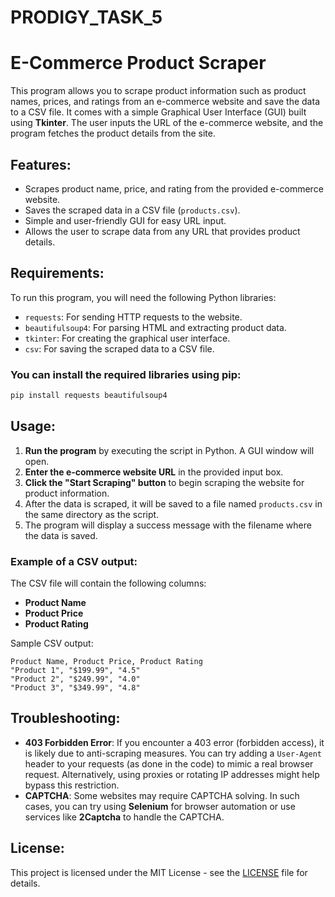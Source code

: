 # PRODIGY_TASK_5

# E-Commerce Product Scraper

This program allows you to scrape product information such as product names, prices, and ratings from an e-commerce website and save the data to a CSV file. It comes with a simple Graphical User Interface (GUI) built using **Tkinter**. The user inputs the URL of the e-commerce website, and the program fetches the product details from the site.

## Features:
- Scrapes product name, price, and rating from the provided e-commerce website.
- Saves the scraped data in a CSV file (`products.csv`).
- Simple and user-friendly GUI for easy URL input.
- Allows the user to scrape data from any URL that provides product details.

## Requirements:
To run this program, you will need the following Python libraries:
- `requests`: For sending HTTP requests to the website.
- `beautifulsoup4`: For parsing HTML and extracting product data.
- `tkinter`: For creating the graphical user interface.
- `csv`: For saving the scraped data to a CSV file.

### You can install the required libraries using pip:
```bash
pip install requests beautifulsoup4
```

## Usage:
1. **Run the program** by executing the script in Python. A GUI window will open.
2. **Enter the e-commerce website URL** in the provided input box.
3. **Click the "Start Scraping" button** to begin scraping the website for product information.
4. After the data is scraped, it will be saved to a file named `products.csv` in the same directory as the script.
5. The program will display a success message with the filename where the data is saved.

### Example of a CSV output:
The CSV file will contain the following columns:
- **Product Name**
- **Product Price**
- **Product Rating**

Sample CSV output:
```
Product Name, Product Price, Product Rating
"Product 1", "$199.99", "4.5"
"Product 2", "$249.99", "4.0"
"Product 3", "$349.99", "4.8"
```

## Troubleshooting:
- **403 Forbidden Error**: If you encounter a 403 error (forbidden access), it is likely due to anti-scraping measures. You can try adding a `User-Agent` header to your requests (as done in the code) to mimic a real browser request. Alternatively, using proxies or rotating IP addresses might help bypass this restriction.
- **CAPTCHA**: Some websites may require CAPTCHA solving. In such cases, you can try using **Selenium** for browser automation or use services like **2Captcha** to handle the CAPTCHA.

## License:
This project is licensed under the MIT License - see the [LICENSE](LICENSE) file for details.
